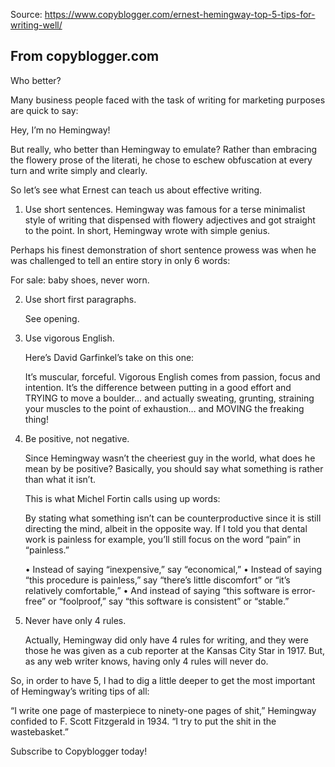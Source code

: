 Source: https://www.copyblogger.com/ernest-hemingway-top-5-tips-for-writing-well/

From copyblogger.com
--------------------------------------------------------------------------

Who better?

Many business people faced with the task of writing for marketing purposes are quick to say:

Hey, I’m no Hemingway!

But really, who better than Hemingway to emulate? Rather than embracing the flowery prose of the literati, he chose to eschew obfuscation at every turn and write simply and clearly.

So let’s see what Ernest can teach us about effective writing.

1. Use short sentences.
Hemingway was famous for a terse minimalist style of writing that dispensed with flowery adjectives and got straight to the point. In short, Hemingway wrote with simple genius.

Perhaps his finest demonstration of short sentence prowess was when he was challenged to tell an entire story in only 6 words:

For sale: baby shoes, never worn.

2. Use short first paragraphs.

   See opening.

3. Use vigorous English.

   Here’s David Garfinkel’s take on this one:

   It’s muscular, forceful. Vigorous English comes from passion, focus and intention. It’s the difference between putting in a good effort and TRYING to move a boulder… and actually sweating, grunting, straining your muscles to the point of exhaustion… and MOVING the freaking thing!

4. Be positive, not negative.

   Since Hemingway wasn’t the cheeriest guy in the world, what does he mean by be positive? Basically, you should say what something is rather than what it isn’t.

   This is what Michel Fortin calls using up words:

   By stating what something isn’t can be counterproductive since it is still directing the mind, albeit in the opposite way. If I told you that dental work is painless for example, you’ll still focus on the word “pain” in “painless.”

   •	Instead of saying “inexpensive,” say “economical,”
   •	Instead of saying “this procedure is painless,” say “there’s little discomfort” or “it’s relatively comfortable,”
   •	And instead of saying “this software is error-free” or “foolproof,” say “this software is consistent” or “stable.”

5. Never have only 4 rules.

   Actually, Hemingway did only have 4 rules for writing, and they were those he was given as a cub reporter at the Kansas City Star in 1917. But, as any web writer knows, having only 4 rules will never do.

So, in order to have 5, I had to dig a little deeper to get the most important of Hemingway’s writing tips of all:

“I write one page of masterpiece to ninety-one pages of shit,” Hemingway confided to F. Scott Fitzgerald in 1934. “I try to put the shit in the wastebasket.”

Subscribe to Copyblogger today!
